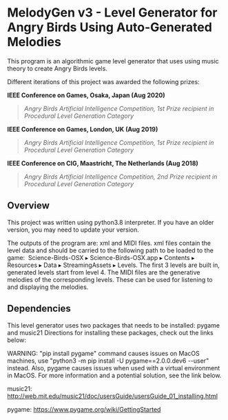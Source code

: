 # MelodyGen v3 - Level Generator for Angry Birds Using Auto-Generated Melodies

This program is an algorithmic game level generator that uses using music theory to create Angry Birds levels. 

Different iterations of this project was awarded the following prizes:

**IEEE Conference on Games, Osaka, Japan (Aug 2020)**
>*Angry Birds Artificial Intelligence Competition, 1st Prize recipient in Procedural Level Generation Category*
  
**IEEE Conference on Games, London, UK (Aug 2019)**
>*Angry Birds Artificial Intelligence Competition, 1st Prize recipient in Procedural Level Generation Category*
  
**IEEE Conference on CIG, Maastricht, The Netherlands (Aug 2018)**
>*Angry Birds Artificial Intelligence Competition, 2nd Prize recipient in Procedural Level Generation Category*


## Overview

This project was written using python3.8 interpreter. If you have an older version, you may need to update your version.

The outputs of the program are: xml and MIDI files. xml files contain the level data and should be carried to the following path to be loaded to the game: ⁨
Science-Birds-OSX⁩ ▸ ⁨Science-Birds-OSX.app⁩ ▸ ⁨Contents⁩ ▸ ⁨Resources⁩ ▸ ⁨Data⁩ ▸ ⁨StreamingAssets⁩ ▸ Levels. The first 3 levels 
are built in, generated levels start from level 4. The MIDI files are the generative melodies of the corresponding 
levels. These can be used for listening to and displaying the melodies.

## Dependencies

This level generator uses two packages that needs to be installed: pygame and music21
Directions for installing these packages, check out the links below:

WARNING: "pip install pygame" command causes issues on MacOS machines, use "python3 -m pip install -U pygame==2.0.0.dev6 --user" instead. 
Also, pygame causes issues when used with a virtual environment in MacOS. For more information and a potential solution, see the link below.

music21:
http://web.mit.edu/music21/doc/usersGuide/usersGuide_01_installing.html

pygame:
https://www.pygame.org/wiki/GettingStarted


